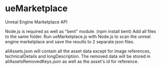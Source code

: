 # ueMarketplace
Unreal Engine Marketplace API

Node.js is required as well as "bent" module. (npm install bent)
Add all files to the same folder.
Run ueMarketplace.js with Node.js to scan the unreal engine marketplace and save the results to 2 separate json files.

allAssets.json will contain all the asset data except for image references, technicalDetails and longDescription.
The removed data will be stored in allAssetsRemovedKeys.json as well as the asset's id for reference.
